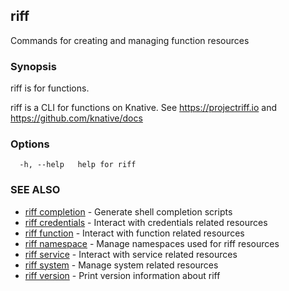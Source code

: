 ## riff

Commands for creating and managing function resources

### Synopsis

riff is for functions.

riff is a CLI for functions on Knative.
See https://projectriff.io and https://github.com/knative/docs

### Options

```
  -h, --help   help for riff
```

### SEE ALSO

* [riff completion](riff_completion.md)	 - Generate shell completion scripts
* [riff credentials](riff_credentials.md)	 - Interact with credentials related resources
* [riff function](riff_function.md)	 - Interact with function related resources
* [riff namespace](riff_namespace.md)	 - Manage namespaces used for riff resources
* [riff service](riff_service.md)	 - Interact with service related resources
* [riff system](riff_system.md)	 - Manage system related resources
* [riff version](riff_version.md)	 - Print version information about riff

